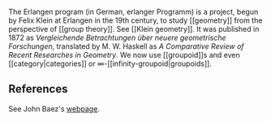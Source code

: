 The Erlangen program (in German, erlanger Programm) is a project, begun by Felix Klein at Erlangen in the 19th century, to study [[geometry]] from the perspective of [[group theory]]. See [[Klein geometry]].  It was published in 1872 as _Vergleichende Betrachtungen &uuml;ber neuere geometrische Forschungen_, translated by M. W. Haskell as _A Comparative Review of Recent Researches in Geometry_. We now use [[groupoid]]s and even [[category|categories]] or $\infty$-[[infinity-groupoid|groupoids]].

## References ##

See John Baez's [webpage](http://math.ucr.edu/home/baez/erlangen/).